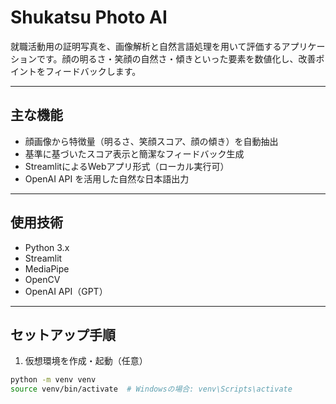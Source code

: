 # Shukatsu Photo AI

就職活動用の証明写真を、画像解析と自然言語処理を用いて評価するアプリケーションです。顔の明るさ・笑顔の自然さ・傾きといった要素を数値化し、改善ポイントをフィードバックします。

---

## 主な機能

- 顔画像から特徴量（明るさ、笑顔スコア、顔の傾き）を自動抽出
- 基準に基づいたスコア表示と簡潔なフィードバック生成
- StreamlitによるWebアプリ形式（ローカル実行可）
- OpenAI API を活用した自然な日本語出力

---

## 使用技術

- Python 3.x
- Streamlit
- MediaPipe
- OpenCV
- OpenAI API（GPT）

---

## セットアップ手順

1. 仮想環境を作成・起動（任意）

```bash
python -m venv venv
source venv/bin/activate  # Windowsの場合: venv\Scripts\activate
